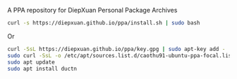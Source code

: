 A PPA repository for DiepXuan Personal Package Archives

```bash
curl -s https://diepxuan.github.io/ppa/install.sh | sudo bash
```

Or

```bash
curl -SsL https://diepxuan.github.io/ppa/key.gpg | sudo apt-key add -
sudo curl -SsL -o /etc/apt/sources.list.d/caothu91-ubuntu-ppa-focal.list https://diepxuan.github.io/diepxuanppa/caothu91-ubuntu-ppa-focal.list
sudo apt update
sudo apt install ductn
```
